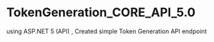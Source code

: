 # TokenGeneration_CORE_API_5.0
using ASP.NET 5 (API) , Created simple Token Generation API endpoint
